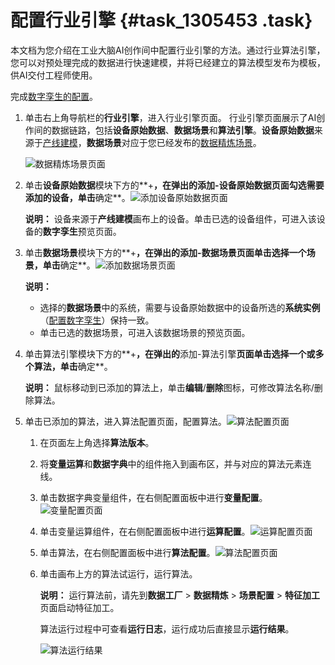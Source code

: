# 配置行业引擎 {#task_1305453 .task}

本文档为您介绍在工业大脑AI创作间中配置行业引擎的方法。通过行业算法引擎，您可以对预处理完成的数据进行快速建模，并将已经建立的算法模型发布为模板，供AI交付工程师使用。

完成[数字孪生的配置](cn.zh-CN/快速开始-行业顾问/AI创作间/配置数字孪生.md#)。

1.  单击右上角导航栏的**行业引擎**，进入行业引擎页面。 行业引擎页面展示了AI创作间的数据链路，包括**设备原始数据**、**数据场景**和**算法引擎**。**设备原始数据**来源于[产线建模](cn.zh-CN/快速开始-行业顾问/AI创作间/配置产线建模.md#)，**数据场景**对应于您已经发布的[数据精炼场景](cn.zh-CN/快速开始-行业顾问/数据工厂/配置数据精炼场景/生成模板.md#)。

    ![数据精炼场景页面](http://static-aliyun-doc.oss-cn-hangzhou.aliyuncs.com/assets/img/1040174/156706451452450_zh-CN.png)

2.  单击**设备原始数据**模块下方的**+**，在弹出的添加-设备原始数据页面勾选需要添加的设备，单击**确定**。![添加设备原始数据页面](http://static-aliyun-doc.oss-cn-hangzhou.aliyuncs.com/assets/img/1040174/156706451552451_zh-CN.png)

 

    **说明：** 设备来源于**产线建模**画布上的设备。单击已选的设备组件，可进入该设备的**数字孪生**预览页面。

3.  单击**数据场景**模块下方的**+**，在弹出的添加-数据场景页面单击选择一个场景，单击**确定**。![添加数据场景页面](http://static-aliyun-doc.oss-cn-hangzhou.aliyuncs.com/assets/img/1040174/156706451952453_zh-CN.png)

 

    **说明：** 

    -   选择的**数据场景**中的系统，需要与设备原始数据中的设备所选的**系统实例**（[配置数字孪生](cn.zh-CN/快速开始-行业顾问/AI创作间/配置数字孪生.md#)）保持一致。
    -   单击已选的数据场景，可进入该数据场景的预览页面。
4.  单击算法引擎模块下方的**+**，在弹出的**添加-算法引擎**页面单击选择一个或多个算法，单击**确定**。 

    **说明：** 鼠标移动到已添加的算法上，单击**编辑**/**删除**图标，可修改算法名称/删除算法。

5.  单击已添加的算法，进入算法配置页面，配置算法。![算法配置页面](http://static-aliyun-doc.oss-cn-hangzhou.aliyuncs.com/assets/img/1040174/156706452352455_zh-CN.png)

 
    1.  在页面左上角选择**算法版本**。
    2.  将**变量运算**和**数据字典**中的组件拖入到画布区，并与对应的算法元素连线。
    3.  单击数据字典变量组件，在右侧配置面板中进行**变量配置**。![变量配置页面](http://static-aliyun-doc.oss-cn-hangzhou.aliyuncs.com/assets/img/1040174/156706452452457_zh-CN.png)


    4.  单击变量运算组件，在右侧配置面板中进行**运算配置**。![运算配置页面](http://static-aliyun-doc.oss-cn-hangzhou.aliyuncs.com/assets/img/1040174/156706452452458_zh-CN.png)


    5.  单击算法，在右侧配置面板中进行**算法配置**。![算法配置页面](http://static-aliyun-doc.oss-cn-hangzhou.aliyuncs.com/assets/img/1040174/156706452552459_zh-CN.png)


    6.  单击画布上方的算法试运行，运行算法。 

        **说明：** 运行算法前，请先到**数据工厂** \> **数据精炼** \> **场景配置** \> **特征加工**页面启动特征加工。

        算法运行过程中可查看**运行日志**，运行成功后直接显示**运行结果**。

        ![算法运行结果](http://static-aliyun-doc.oss-cn-hangzhou.aliyuncs.com/assets/img/1040174/156706452652460_zh-CN.png)


